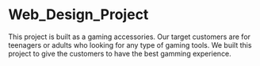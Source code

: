 # Web_Design_Project
This project is built as a gaming accessories. Our target customers are for teenagers or adults who looking for any type of  gaming tools. We built this project to give the customers to have the best gamming experience.
